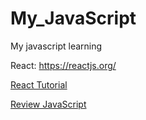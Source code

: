 # My_JavaScript
My javascript learning

React: https://reactjs.org/

[React Tutorial](https://reactjs.org/tutorial/tutorial.html)

[Review JavaScript](https://developer.mozilla.org/en-US/docs/Web/JavaScript/A_re-introduction_to_JavaScript)

